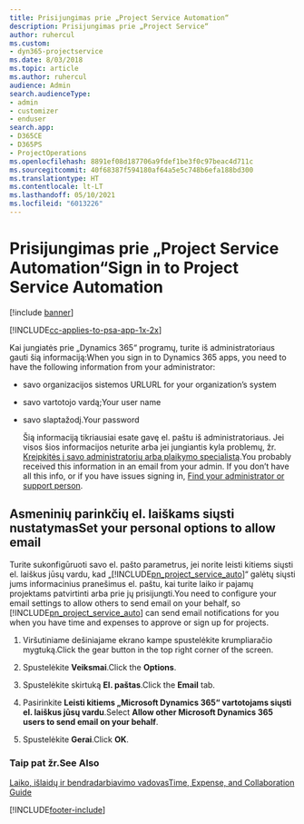 ```yaml
---
title: Prisijungimas prie „Project Service Automation“
description: Prisijungimas prie „Project Service“
author: ruhercul
ms.custom:
- dyn365-projectservice
ms.date: 8/03/2018
ms.topic: article
ms.author: ruhercul
audience: Admin
search.audienceType:
- admin
- customizer
- enduser
search.app:
- D365CE
- D365PS
- ProjectOperations
ms.openlocfilehash: 8891ef08d187706a9fdef1be3f0c97beac4d711c
ms.sourcegitcommit: 40f68387f594180af64a5e5c748b6efa188bd300
ms.translationtype: HT
ms.contentlocale: lt-LT
ms.lasthandoff: 05/10/2021
ms.locfileid: "6013226"
---
```

# <a name="sign-in-to-project-service-automation"></a><span data-ttu-id="9b261-103">Prisijungimas prie „Project Service Automation“</span><span class="sxs-lookup"><span data-stu-id="9b261-103">Sign in to Project Service Automation</span></span>

[!include [banner](../includes/psa-now-project-operations.md)]

[!INCLUDE[cc-applies-to-psa-app-1x-2x](../includes/cc-applies-to-psa-app-1x-2x.md)]

<span data-ttu-id="9b261-104">Kai jungiatės prie „Dynamics 365“ programų, turite iš administratoriaus gauti šią informaciją:</span><span class="sxs-lookup"><span data-stu-id="9b261-104">When you sign in to Dynamics 365 apps, you need to have the following information from your administrator:</span></span>  
  
- <span data-ttu-id="9b261-105">savo organizacijos sistemos URL</span><span class="sxs-lookup"><span data-stu-id="9b261-105">URL for your organization’s system</span></span>  
  
- <span data-ttu-id="9b261-106">savo vartotojo vardą;</span><span class="sxs-lookup"><span data-stu-id="9b261-106">Your user name</span></span>  
  
- <span data-ttu-id="9b261-107">savo slaptažodį.</span><span class="sxs-lookup"><span data-stu-id="9b261-107">Your password</span></span>  
  
  <span data-ttu-id="9b261-108">Šią informaciją tikriausiai esate gavę el. paštu iš administratoriaus. Jei visos šios informacijos neturite arba jei jungiantis kyla problemų, žr. [Kreipkitės į savo administratorių arba plaikymo specialistą](/dynamics365/customerengagement/on-premises/basics/find-administrator-support).</span><span class="sxs-lookup"><span data-stu-id="9b261-108">You probably received this information in an email from your admin. If you don’t have all this info, or if you have issues signing in, [Find your administrator or support person](/dynamics365/customerengagement/on-premises/basics/find-administrator-support).</span></span>  
  
## <a name="set-your-personal-options-to-allow-email"></a><span data-ttu-id="9b261-109">Asmeninių parinkčių el. laiškams siųsti nustatymas</span><span class="sxs-lookup"><span data-stu-id="9b261-109">Set your personal options to allow email</span></span>  
 <span data-ttu-id="9b261-110">Turite sukonfigūruoti savo el. pašto parametrus, jei norite leisti kitiems siųsti el. laiškus jūsų vardu, kad „[!INCLUDE[pn_project_service_auto](../includes/pn-project-service-auto.md)]“ galėtų siųsti jums informacinius pranešimus el. paštu, kai turite laiko ir pajamų projektams patvirtinti arba prie jų prisijungti.</span><span class="sxs-lookup"><span data-stu-id="9b261-110">You need to configure your email settings to allow others to send email on your behalf, so [!INCLUDE[pn_project_service_auto](../includes/pn-project-service-auto.md)] can send email notifications for you when you have time and expenses to approve or sign up for projects.</span></span>  
  
1.  <span data-ttu-id="9b261-111">Viršutiniame dešiniajame ekrano kampe spustelėkite krumpliaračio mygtuką.</span><span class="sxs-lookup"><span data-stu-id="9b261-111">Click the gear button in the top right corner of the screen.</span></span>  
  
2.  <span data-ttu-id="9b261-112">Spustelėkite **Veiksmai**.</span><span class="sxs-lookup"><span data-stu-id="9b261-112">Click the **Options**.</span></span>  
  
3.  <span data-ttu-id="9b261-113">Spustelėkite skirtuką **El. paštas**.</span><span class="sxs-lookup"><span data-stu-id="9b261-113">Click the **Email** tab.</span></span>  
  
4.  <span data-ttu-id="9b261-114">Pasirinkite **Leisti kitiems „Microsoft Dynamics 365“ vartotojams siųsti el. laiškus jūsų vardu**.</span><span class="sxs-lookup"><span data-stu-id="9b261-114">Select **Allow other Microsoft Dynamics 365 users to send email on your behalf**.</span></span>  
  
5.  <span data-ttu-id="9b261-115">Spustelėkite **Gerai**.</span><span class="sxs-lookup"><span data-stu-id="9b261-115">Click **OK**.</span></span>  
  
### <a name="see-also"></a><span data-ttu-id="9b261-116">Taip pat žr.</span><span class="sxs-lookup"><span data-stu-id="9b261-116">See Also</span></span>  
 [<span data-ttu-id="9b261-117">Laiko, išlaidų ir bendradarbiavimo vadovas</span><span class="sxs-lookup"><span data-stu-id="9b261-117">Time, Expense, and Collaboration Guide</span></span>](../psa/time-expense-collaboration-guide.md)


[!INCLUDE[footer-include](../includes/footer-banner.md)]